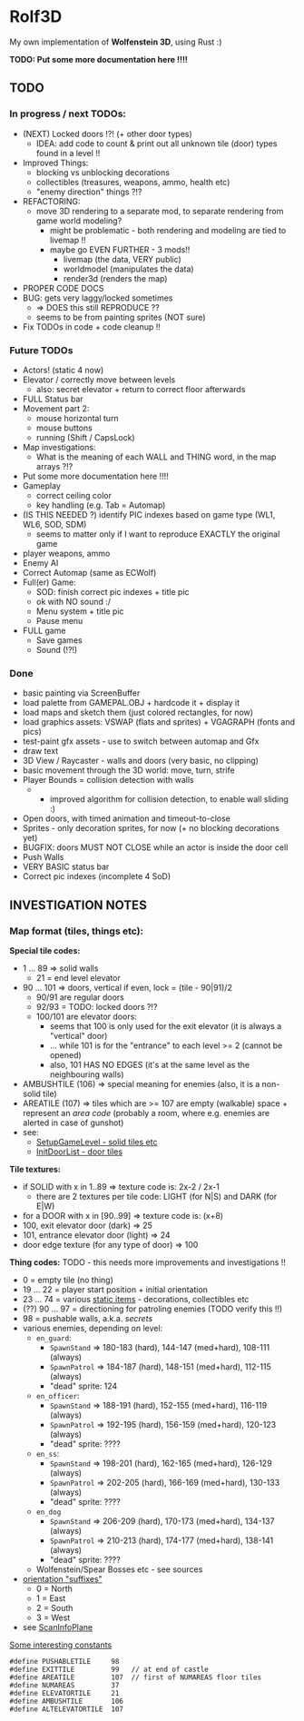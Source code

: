 # Rolf3D

My own implementation of **Wolfenstein 3D**, using Rust :)

**TODO: Put some more documentation here !!!!**

## TODO

### In progress / next TODOs:

- (NEXT) Locked doors !?! (+ other door types)
  - IDEA: add code to count & print out all unknown tile (door) types found in a level !!
- Improved Things:
  - blocking vs unblocking decorations
  - collectibles (treasures, weapons, ammo, health etc)
  - "enemy direction" things ?!?
- REFACTORING:
  - move 3D rendering to a separate mod, to separate rendering from game world modeling?
    - might be problematic - both rendering and modeling are tied to livemap !!
    - maybe go EVEN FURTHER - 3 mods!!
      - livemap (the data, VERY public)
      - worldmodel (manipulates the data)
      - render3d (renders the map)
- PROPER CODE DOCS
- BUG: gets very laggy/locked sometimes
  - => DOES this still REPRODUCE ??
  - seems to be from painting sprites (NOT sure)
- Fix TODOs in code + code cleanup !!

### Future TODOs

- Actors! (static 4 now)
- Elevator / correctly move between levels
  - also: secret elevator + return to correct floor afterwards
- FULL Status bar
- Movement part 2:
  - mouse horizontal turn
  - mouse buttons
  - running (Shift / CapsLock)
- Map investigations:
  - What is the meaning of each WALL and THING word, in the map arrays ?!?
- Put some more documentation here !!!!
- Gameplay
  - correct ceiling color
  - key handling (e.g. Tab = Automap)
- (IS THIS NEEDED ?) identify PIC indexes based on game type (WL1, WL6, SOD, SDM)
  - seems to matter only if I want to reproduce EXACTLY the original game
- player weapons, ammo
- Enemy AI
- Correct Automap (same as ECWolf)
- Full(er) Game:
  - SOD: finish correct pic indexes + title pic
  - ok with NO sound :/
  - Menu system + title pic
  - Pause menu
- FULL game
  - Save games
  - Sound (!?!)

### Done

- basic painting via ScreenBuffer
- load palette from GAMEPAL.OBJ + hardcode it + display it
- load maps and sketch them (just colored rectangles, for now)
- load graphics assets: VSWAP (flats and sprites) + VGAGRAPH (fonts and pics)
- test-paint gfx assets - use <Tab> to switch between automap and Gfx
- draw text
- 3D View / Raycaster - walls and doors (very basic, no clipping)
- basic movement through the 3D world: move, turn, strife
- Player Bounds = collision detection with walls
  - - improved algorithm for collision detection, to enable wall sliding :)
- Open doors, with timed animation and timeout-to-close
- Sprites - only decoration sprites, for now (+ no blocking decorations yet)
- BUGFIX: doors MUST NOT CLOSE while an actor is inside the door cell
- Push Walls
- VERY BASIC status bar
- Correct pic indexes (incomplete 4 SoD)

## INVESTIGATION NOTES

### Map format (tiles, things etc):

**Special tile codes:**

- 1 ... 89 => solid walls
  - 21 = end level elevator
- 90 ... 101 => doors, vertical if even, lock = (tile - 90|91)/2
  - 90/91 are regular doors
  - 92/93 = TODO: locked doors ?!?
  - 100/101 are elevator doors:
    - seems that 100 is only used for the exit elevator (it is always a "vertical" door)
    - ... while 101 is for the "entrance" to each level >= 2 (cannot be opened)
    - also, 101 HAS NO EDGES (it's at the same level as the neighbouring walls)
- AMBUSHTILE (106) => special meaning for enemies (also, it is a non-solid tile)
- AREATILE (107) => tiles which are >= 107 are empty (walkable) space + represent an _area code_ (probably a room, where e.g. enemies are alerted in case of gunshot)
- see:
  - [SetupGameLevel - solid tiles etc](https://github.com/id-Software/wolf3d/blob/master/WOLFSRC/WL_GAME.C#L665)
  - [InitDoorList - door tiles](https://github.com/id-Software/wolf3d/blob/master/WOLFSRC/WL_GAME.C#L688)

**Tile textures:**

- if SOLID with x in 1..89 => texture code is: 2x-2 / 2x-1
  - there are 2 textures per tile code: LIGHT (for N|S) and DARK (for E|W)
- for a DOOR with x in [90..99] => texture code is: (x+8)
- 100, exit elevator door (dark) => 25
- 101, entrance elevator door (light) => 24
- door edge texture (for any type of door) => 100

**Thing codes:**
TODO - this needs more improvements and investigations !!

- 0 = empty tile (no thing)
- 19 ... 22 = player start position + initial orientation
- 23 ... 74 = various [static items](https://github.com/id-Software/wolf3d/blob/master/WOLFSRC/WL_ACT1.C) - decorations, collectibles etc
- (??) 90 ... 97 = directioning for patroling enemies (TODO verify this !!)
- 98 = pushable walls, a.k.a. _secrets_
- various enemies, depending on level:
  - `en_guard`:
    - `SpawnStand` => 180-183 (hard), 144-147 (med+hard), 108-111 (always)
    - `SpawnPatrol` => 184-187 (hard), 148-151 (med+hard), 112-115 (always)
    - "dead" sprite: 124
  - `en_officer`:
    - `SpawnStand` => 188-191 (hard), 152-155 (med+hard), 116-119 (always)
    - `SpawnPatrol` => 192-195 (hard), 156-159 (med+hard), 120-123 (always)
    - "dead" sprite: ????
  - `en_ss`:
    - `SpawnStand` => 198-201 (hard), 162-165 (med+hard), 126-129 (always)
    - `SpawnPatrol` => 202-205 (hard), 166-169 (med+hard), 130-133 (always)
    - "dead" sprite: ????
  - `en_dog`
    - `SpawnStand` => 206-209 (hard), 170-173 (med+hard), 134-137 (always)
    - `SpawnPatrol` => 210-213 (hard), 174-177 (med+hard), 138-141 (always)
    - "dead" sprite: ????
  - Wolfenstein/Spear Bosses etc - see sources
- [orientation "suffixes"](https://github.com/id-Software/wolf3d/blob/master/WOLFSRC/WL_DEF.H#L123)
  - 0 = North
  - 1 = East
  - 2 = South
  - 3 = West
- see [ScanInfoPlane](https://github.com/id-Software/wolf3d/blob/master/WOLFSRC/WL_GAME.C#L221)

[Some interesting constants](https://github.com/id-Software/wolf3d/blob/master/WOLFSRC/WL_DEF.H#L61)

```
#define PUSHABLETILE     98
#define EXITTILE         99   // at end of castle
#define AREATILE         107  // first of NUMAREAS floor tiles
#define NUMAREAS         37
#define ELEVATORTILE     21
#define AMBUSHTILE       106
#define ALTELEVATORTILE  107
```
